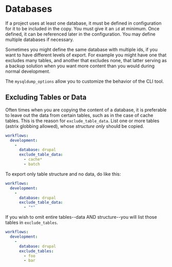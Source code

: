 # Databases

If a project uses at least one database, it must be defined in configuration for it to be included in the copy. You must give it an `id` at minimum. Once defined, it can be referenced later in the configuration. You may define multiple databases if necessary.

Sometimes you might define the same database with multiple ids, if you want to have different levels of export. For example you might have one that excludes many tables, and another that excludes none, that latter serving as a backup solution when you want more content than you would during normal development.

The `mysqldump_options` allow you to customize the behavior of the CLI tool.

## Excluding Tables or Data

Often times when you are copying the content of a database, it is preferable to leave out the data from certain tables, such as in the case of cache tables. This is the reason for `exclude_table_data`. List one or more tables (astrix globbing allowed), whose _structure only_ should be copied.

```yaml
workflows:
  development:
    -
      database: drupal
      exclude_table_data:
        - cache*
        - batch
```

To export only table structure and no data, do like this:

```yaml
workflows:
  development:
    -
      database: drupal
      exclude_table_data:
        - "*"
```

If you wish to omit entire tables--data AND structure--you will list those tables in `exclude_tables`.

```yaml
workflows:
  development:
    -
      database: drupal
      exclude_tables:
        - foo
        - bar
```
